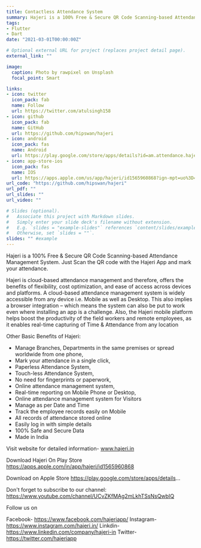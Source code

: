 ```yaml
---
title: Contactless Attendance System
summary: Hajeri is a 100% Free & Secure QR Code Scanning-based Attendance Management System. Just Scan the QR code with the Hajeri App and mark your attendance.
tags:
- Flutter
- Dart
date: "2021-03-01T00:00:00Z"

# Optional external URL for project (replaces project detail page).
external_link: ""

image:
  caption: Photo by rawpixel on Unsplash
  focal_point: Smart

links:
- icon: twitter
  icon_pack: fab
  name: Follow
  url: https://twitter.com/atulsingh158
- icon: github
  icon_pack: fab
  name: GitHub
  url: https://github.com/hipswan/hajeri
- icon: android
  icon_pack: fas
  name: Android
  url: https://play.google.com/store/apps/details?id=am.attendance.hajeri
- icon: app-store-ios
  icon_pack: fas
  name: IOS
  url: https://apps.apple.com/us/app/hajeri/id1565960868?ign-mpt=uo%3D4
url_code: "https://github.com/hipswan/hajeri"
url_pdf: ""
url_slides: ""
url_video: ""

# Slides (optional).
#   Associate this project with Markdown slides.
#   Simply enter your slide deck's filename without extension.
#   E.g. `slides = "example-slides"` references `content/slides/example-slides.md`.
#   Otherwise, set `slides = ""`.
slides: "" #example
---
```


Hajeri is a 100% Free & Secure QR Code Scanning-based Attendance Management System. Just Scan the QR code with the Hajeri App and mark your attendance.

Hajeri is cloud-based attendance management and therefore, offers the benefits of flexibility, cost optimization, and ease of access across devices and platforms. A cloud-based attendance management system is widely accessible from any device i.e. Mobile as well as Desktop. This also implies a browser integration – which means the system can also be put to work even where installing an app is a challenge. Also, the Hajeri mobile platform helps boost the productivity of the field workers and remote employees, as it enables real-time capturing of Time & Attendance from any location


Other Basic Benefits of Hajeri:
- Manage Branches, Departments in the same premises or spread worldwide from one phone,
- Mark your attendance in a single click,
- Paperless Attendance System,
- Touch-less Attendance System,
- No need for fingerprints or paperwork,
- Online attendance management system,
- Real-time reporting on Mobile Phone or Desktop,
- Online attendance management system for Visitors
- Manage as per Date and Time
- Track the employee records easily on Mobile
- All records of attendance stored online
- Easily log in with simple details
- 100% Safe and Secure Data
- Made in India

Visit website for detailed information- www.hajeri.in

Download Hajeri On Play Store
https://apps.apple.com/in/app/hajeri/id1565960868

Download on Apple Store
https://play.google.com/store/apps/details...

Don't forget to subscribe to our channel: https://www.youtube.com/channel/UCvZKfMAg2mLkhTSsNsQwbIQ

Follow us on

Facebook- https://www.facebook.com/hajeriapp/
Instagram- https://www.instagram.com/hajeri.in/
Linkdin- https://www.linkedin.com/company/hajeri-in
Twitter- https://twitter.com/hajeriapp